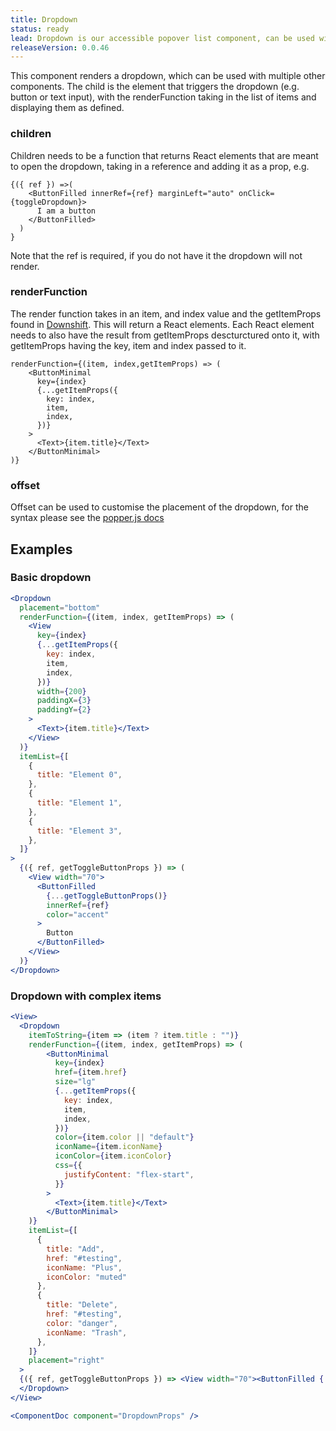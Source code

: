 ```yaml
---
title: Dropdown
status: ready
lead: Dropdown is our accessible popover list component, can be used with menus, searches and selects
releaseVersion: 0.0.46
---
```



This component renders a dropdown, which can be used with multiple other components. The child is the element that triggers the dropdown (e.g. button or text input), with the renderFunction taking in the list of items and displaying them as defined.

### children
Children needs to be a function that returns React elements that are meant to open the dropdown, taking in a reference and adding it as a prop, e.g.
~~~~~
{({ ref }) =>(
    <ButtonFilled innerRef={ref} marginLeft="auto" onClick={toggleDropdown}>
      I am a button
    </ButtonFilled>
  )
}
~~~~~
Note that the ref is required, if you do not have it the dropdown will not render.

### renderFunction
The render function takes in an item, and index value and the getItemProps found in [Downshift](https://github.com/paypal/downshift). This will return a React elements. Each React element needs to also have the result from getItemProps descturctured onto it, with getItemProps having the key, item and index passed to it.
~~~~~
renderFunction={(item, index,getItemProps) => (
    <ButtonMinimal
      key={index}
      {...getItemProps({
        key: index,
        item,
        index,
      })}
    >
      <Text>{item.title}</Text>
    </ButtonMinimal>
)}
~~~~~

### offset
Offset can be used to customise the placement of the dropdown, for the syntax please see the [popper.js docs](https://popper.js.org/popper-documentation.html#modifiers..offset)

## Examples

### Basic dropdown
```.jsx
<Dropdown
  placement="bottom"
  renderFunction={(item, index, getItemProps) => (
    <View
      key={index}
      {...getItemProps({
        key: index,
        item,
        index,
      })}
      width={200}
      paddingX={3}
      paddingY={2}
    >
      <Text>{item.title}</Text>
    </View>
  )}
  itemList={[
    {
      title: "Element 0",
    },
    {
      title: "Element 1",
    },
    {
      title: "Element 3",
    },
  ]}
>
  {({ ref, getToggleButtonProps }) => (
    <View width="70">
      <ButtonFilled
        {...getToggleButtonProps()}
        innerRef={ref}
        color="accent"
      >
        Button
      </ButtonFilled>
    </View>
  )}
</Dropdown>
```

### Dropdown with complex items
```.jsx
<View>
  <Dropdown
    itemToString={item => (item ? item.title : "")}
    renderFunction={(item, index, getItemProps) => (
        <ButtonMinimal
          key={index}
          href={item.href}
          size="lg"
          {...getItemProps({
            key: index,
            item,
            index,
          })}
          color={item.color || "default"}
          iconName={item.iconName}
          iconColor={item.iconColor}
          css={{
            justifyContent: "flex-start",
          }}
        >
          <Text>{item.title}</Text>
        </ButtonMinimal>
    )}
    itemList={[
      {
        title: "Add",
        href: "#testing",
        iconName: "Plus",
        iconColor: "muted"
      },
      {
        title: "Delete",
        href: "#testing",
        color: "danger",
        iconName: "Trash",
      },
    ]}
    placement="right"
  >
  {({ ref, getToggleButtonProps }) => <View width="70"><ButtonFilled {...getToggleButtonProps()} innerRef={ref} color="accent">Button</ButtonFilled></View>}
  </Dropdown>
</View>
```


```!.jsx
<ComponentDoc component="DropdownProps" />
```